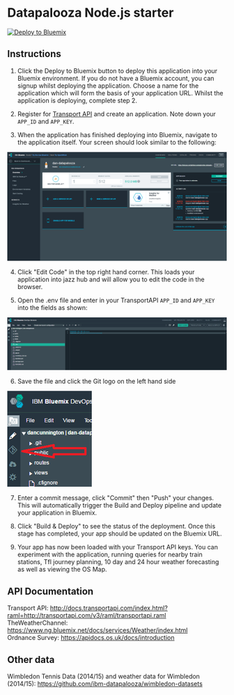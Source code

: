 # Datapalooza Node.js starter

[![Deploy to Bluemix](https://bluemix.net/deploy/button.png)](https://bluemix.net/deploy?repository=https://github.com/ibm-datapalooza/nodejs-starter.git)

## Instructions
1) Click the Deploy to Bluemix button to deploy this application into your Bluemix environment. If you do not have a Bluemix account, you can signup whilst deploying the application. Choose a name for the application which will form the basis of your application URL. Whilst the application is deploying, complete step 2.  

2) Register for [Transport API](https://developer.transportapi.com/signup) and create an application. Note down your `APP_ID` and `APP_KEY`.  

3) When the application has finished deploying into Bluemix, navigate to the application itself. Your screen should look similar to the following:  

![Bluemix Dashboard](/docs/dash.png)

4) Click "Edit Code" in the top right hand corner. This loads your application into jazz hub and will allow you to edit the code in the browser.  

5) Open the .env file and enter in your TransportAPI `APP_ID` and `APP_KEY` into the fields as shown:  

![API Keys](/docs/keys.png)

6) Save the file and click the Git logo on the left hand side  

![Git Jazz Hub](/docs/git.png)

7) Enter a commit message, click "Commit" then "Push" your changes. This will automatically trigger the Build and Deploy pipeline and update your application in Bluemix.  

8) Click "Build & Deploy" to see the status of the deployment. Once this stage has completed, your app should be updated on the Bluemix URL.  

9) Your app has now been loaded with your Transport API keys. You can experiment with the application, running queries for nearby train stations, Tfl journey planning, 10 day and 24 hour weather forecasting as well as viewing the OS Map.  


## API Documentation

Transport API: http://docs.transportapi.com/index.html?raml=http://transportapi.com/v3/raml/transportapi.raml  
TheWeatherChannel: https://www.ng.bluemix.net/docs/services/Weather/index.html  
Ordnance Survey: https://apidocs.os.uk/docs/introduction  

## Other data
Wimbledon Tennis Data (2014/15) and weather data for Wimbledon (2014/15): https://github.com/ibm-datapalooza/wimbledon-datasets